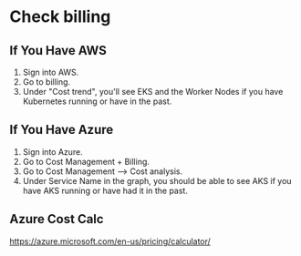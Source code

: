 # Check billing

## If You Have AWS

1. Sign into AWS.
2. Go to billing.
3. Under "Cost trend", you'll see EKS and the Worker Nodes if you have Kubernetes running or have in the past.


## If You Have Azure

1. Sign into Azure.
2. Go to Cost Management + Billing.
3. Go to Cost Management --> Cost analysis.
4. Under Service Name in the graph, you should be able to see AKS if you have AKS running or have had it in the past.

## Azure Cost Calc

https://azure.microsoft.com/en-us/pricing/calculator/